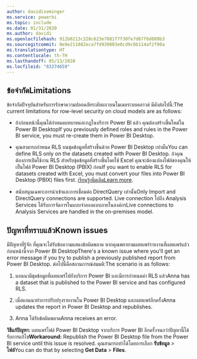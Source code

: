 ```yaml
---
author: davidiseminger
ms.service: powerbi
ms.topic: include
ms.date: 01/31/2020
ms.author: davidi
ms.openlocfilehash: 912b0213c328c623e7881f7f30fe7d67f6d889b3
ms.sourcegitcommit: 0e9e211082eca7fd939803e0cd9c6b114af2f90a
ms.translationtype: HT
ms.contentlocale: th-TH
ms.lasthandoff: 05/13/2020
ms.locfileid: "83274659"
---
```

## <a name="limitations"></a><span data-ttu-id="e4ebd-101">ข้อจำกัด</span><span class="sxs-lookup"><span data-stu-id="e4ebd-101">Limitations</span></span>

<span data-ttu-id="e4ebd-102">ข้อจำกัดปัจจุบันสำหรับการรักษาความปลอดภัยระดับแถวบนโมเดลระบบคลาวด์ มีดังต่อไปนี้:</span><span class="sxs-lookup"><span data-stu-id="e4ebd-102">The current limitations for row-level security on cloud models are as follows:</span></span>

* <span data-ttu-id="e4ebd-103">ถ้าก่อนหน้านี้คุณได้กำหนดบทบาทและกฎในบริการ Power BI แล้ว คุณต้องสร้างขึ้นใหม่ใน Power BI Desktop</span><span class="sxs-lookup"><span data-stu-id="e4ebd-103">If you previously defined roles and rules in the Power BI service, you must re-create them in Power BI Desktop.</span></span>

* <span data-ttu-id="e4ebd-104">คุณสามารถกำหนด RLS บนชุดข้อมูลที่สร้างขึ้นด้วย Power BI Desktop เท่านั้น</span><span class="sxs-lookup"><span data-stu-id="e4ebd-104">You can define RLS only on the datasets created with Power BI Desktop.</span></span> <span data-ttu-id="e4ebd-105">ถ้าคุณต้องการเปิดใช้งาน RLS สำหรับชุดข้อมูลที่สร้างขึ้นโดยใช้ Excel คุณจะต้องแปลงไฟล์ของคุณให้เป็นไฟล์ Power BI Desktop (PBIX) ก่อน</span><span class="sxs-lookup"><span data-stu-id="e4ebd-105">If you want to enable RLS for datasets created with Excel, you must convert your files into Power BI Desktop (PBIX) files first.</span></span> <span data-ttu-id="e4ebd-106">[เรียนรู้เพิ่มเติม](../connect-data/desktop-import-excel-workbooks.md)</span><span class="sxs-lookup"><span data-stu-id="e4ebd-106">[Learn more](../connect-data/desktop-import-excel-workbooks.md).</span></span>

* <span data-ttu-id="e4ebd-107">สนับสนุนเฉพาะการนำเข้าและการเชื่อมต่อ DirectQuery เท่านั้น</span><span class="sxs-lookup"><span data-stu-id="e4ebd-107">Only Import and DirectQuery connections are supported.</span></span> <span data-ttu-id="e4ebd-108">Live connection ไปถึง Analysis Services ได้รับการจัดการในแบบจำลองแบบภายในองค์กร</span><span class="sxs-lookup"><span data-stu-id="e4ebd-108">Live connections to Analysis Services are handled in the on-premises model.</span></span>

## <a name="known-issues"></a><span data-ttu-id="e4ebd-109">ปัญหาที่ทราบแล้ว</span><span class="sxs-lookup"><span data-stu-id="e4ebd-109">Known issues</span></span>

<span data-ttu-id="e4ebd-110">มีปัญหาที่รู้จัก ที่คุณจะได้รับข้อความแสดงข้อผิดพลาด หากคุณพยายามเผยแพร่รายงานที่เผยแพร่แล้วก่อนหน้านี้จาก Power BI Desktop</span><span class="sxs-lookup"><span data-stu-id="e4ebd-110">There's a known issue where you'll get an error message if you try to publish a previously published report from Power BI Desktop.</span></span> <span data-ttu-id="e4ebd-111">ต่อไปนี้คือสถานการณ์สมมติ:</span><span class="sxs-lookup"><span data-stu-id="e4ebd-111">The scenario is as follows:</span></span>

1. <span data-ttu-id="e4ebd-112">แอนนามีชุดข้อมูลที่เผยแพร่ไปยังบริการ Power BI และมีการกำหนดค่า RLS แล้ว</span><span class="sxs-lookup"><span data-stu-id="e4ebd-112">Anna has a dataset that is published to the Power BI service and has configured RLS.</span></span>

1. <span data-ttu-id="e4ebd-113">เมื่อแอนนาทำการปรับปรุงรายงานใน Power BI Desktop และเผยแพร่อีกครั้ง</span><span class="sxs-lookup"><span data-stu-id="e4ebd-113">Anna updates the report in Power BI Desktop and republishes.</span></span>

1. <span data-ttu-id="e4ebd-114">Anna ได้รับข้อผิดพลาด</span><span class="sxs-lookup"><span data-stu-id="e4ebd-114">Anna receives an error.</span></span>

<span data-ttu-id="e4ebd-115">**วิธีแก้ปัญหา:** เผยแพร่ไฟล์ Power BI Desktop จากบริการ Power BI อีกครั้งจนกว่าปัญหานี้ได้รับการแก้ไข</span><span class="sxs-lookup"><span data-stu-id="e4ebd-115">**Workaround:** Republish the Power BI Desktop file from the Power BI service until this issue is resolved.</span></span> <span data-ttu-id="e4ebd-116">คุณสามารถทำได้โดยการเลือก **รับข้อมูล** > **ไฟล์**</span><span class="sxs-lookup"><span data-stu-id="e4ebd-116">You can do that by selecting **Get Data** > **Files**.</span></span>

